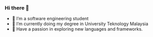 ### Hi there 👋



- 🔭 I’m a software engineering student
- 🌱 I’m currently doing my degree in University Teknology Malaysia 
- 👯 Have a passion in exploring new languages and frameworks.

  
